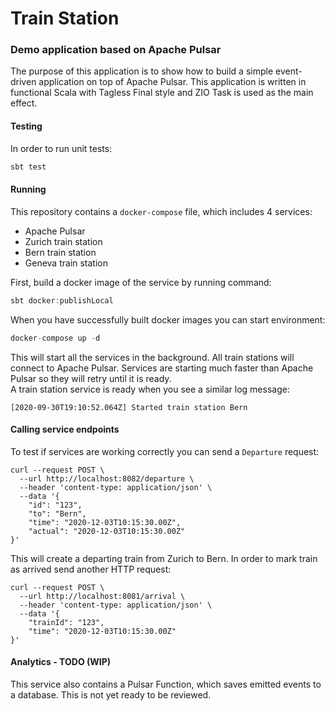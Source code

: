 # Train Station

### Demo application based on Apache Pulsar
The purpose of this application is to show how to build a simple event-driven application on top of Apache Pulsar. 
This application is written in functional Scala with Tagless Final style and ZIO Task is used as the main effect.

#### Testing
In order to run unit tests:
```sbt
sbt test
```

#### Running
This repository contains a `docker-compose` file, which includes 4 services: 
* Apache Pulsar
* Zurich train station
* Bern train station
* Geneva train station

First, build a docker image of the service by running command:
```sbt
sbt docker:publishLocal
```

When you have successfully built docker images you can start environment: 
```sbt
docker-compose up -d
```
This will start all the services in the background. All train stations will connect to Apache Pulsar. 
Services are starting much faster than Apache Pulsar so they will retry until it is ready.   
A train station service is ready when you see a similar log message:
```
[2020-09-30T19:10:52.064Z] Started train station Bern
```

#### Calling service endpoints
To test if services are working correctly you can send a `Departure` request:
```
curl --request POST \
  --url http://localhost:8082/departure \
  --header 'content-type: application/json' \
  --data '{
	"id": "123",
	"to": "Bern",
	"time": "2020-12-03T10:15:30.00Z",
	"actual": "2020-12-03T10:15:30.00Z"
}'
```
This will create a departing train from Zurich to Bern. 
In order to mark train as arrived send another HTTP request: 
```
curl --request POST \
  --url http://localhost:8081/arrival \
  --header 'content-type: application/json' \
  --data '{
	"trainId": "123",
	"time": "2020-12-03T10:15:30.00Z"
}'
```

#### Analytics - TODO (WIP) 
This service also contains a Pulsar Function, which saves emitted events to a database. 
This is not yet ready to be reviewed.